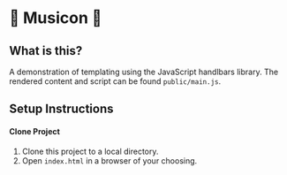 # 🎸 Musicon 🎸

## What is this?
A demonstration of templating using the JavaScript handlbars library. The rendered content and script can be found `public/main.js`.

## Setup Instructions
#### Clone Project
1. Clone this project to a local directory.
2. Open `index.html` in a browser of your choosing.

